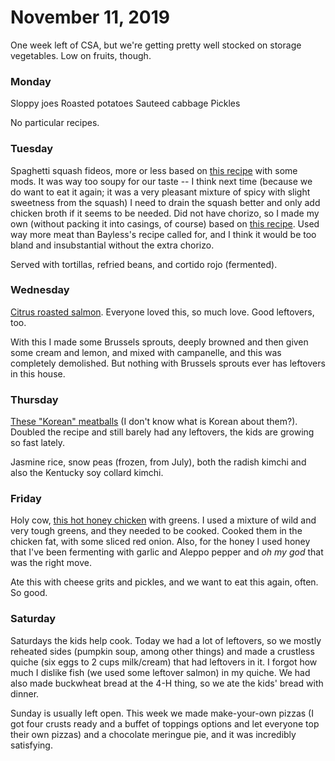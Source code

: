 # November 11, 2019

One week left of CSA, but we're getting pretty well stocked on storage vegetables. Low on fruits, though.

### Monday

Sloppy joes
Roasted potatoes
Sauteed cabbage
Pickles

No particular recipes.

### Tuesday

Spaghetti squash fideos, more or less based on [this recipe](https://www.rickbayless.com/recipe/spaghetti-squash-fideos-with-chipotle-chorizo-crema-and-avocado/) with some mods. It was way too soupy for our taste -- I think next time (because we do want to eat it again; it was a very pleasant mixture of spicy with slight sweetness from the squash) I need to drain the squash better and only add chicken broth if it seems to be needed. Did not have chorizo, so I made my own (without packing it into casings, of course) based on [this recipe](https://honest-food.net/mexican-chorizo-recipe/). Used way more meat than Bayless's recipe called for, and I think it would be too bland and insubstantial without the extra chorizo.

Served with tortillas, refried beans, and cortido rojo (fermented).

### Wednesday

[Citrus roasted salmon](https://cooking.nytimes.com/recipes/1018972-slow-roasted-citrus-salmon-with-herb-salad?te=1&nl=cooking&emc=edit_fwd_20191108?campaign_id=90&instance_id=13730&segment_id=18647&user_id=5400fbc0a8cde6ae0879fc29a2997338&regi_id=9808337220191108). Everyone loved this, so much love. Good leftovers, too.

With this I made some Brussels sprouts, deeply browned and then given some cream and lemon, and mixed with campanelle, and this was completely demolished. But nothing with Brussels sprouts ever has leftovers in this house. 


### Thursday

[These "Korean" meatballs](https://cooking.nytimes.com/recipes/1019763-korean-barbecue-style-meatballs?te=1&nl=cooking&emc=edit_fwd_20191101?campaign_id=90&instance_id=13543&segment_id=18443&user_id=5400fbc0a8cde6ae0879fc29a2997338&regi_id=9808337220191101) (I don't know what is Korean about them?). Doubled the recipe and still barely had any leftovers, the kids are growing so fast lately.

Jasmine rice, snow peas (frozen, from July), both the radish kimchi and also the Kentucky soy collard kimchi.

### Friday

Holy cow, [this hot honey chicken](https://cooking.nytimes.com/recipes/1019790-skillet-hot-honey-chicken-with-hearty-greens?te=1&nl=cooking&emc=edit_fwd_20190927?campaign_id=90&instance_id=12693&segment_id=17405&user_id=5400fbc0a8cde6ae0879fc29a2997338&regi_id=9808337220190927) with greens. I used a mixture of wild and very tough greens, and they needed to be cooked. Cooked them in the chicken fat, with some sliced red onion. Also, for the honey I used honey that I've been fermenting with garlic and Aleppo pepper and *oh my god* that was the right move.

Ate this with cheese grits and pickles, and we want to eat this again, often. So good.

### Saturday

Saturdays the kids help cook. Today we had a lot of leftovers, so we mostly reheated sides (pumpkin soup, among other things) and made a crustless quiche (six eggs to 2 cups milk/cream) that had leftovers in it. I forgot how much I dislike fish (we used some leftover salmon) in my quiche. We had also made buckwheat bread at the 4-H thing, so we ate the kids' bread with dinner.

Sunday is usually left open. This week we made make-your-own pizzas (I got four crusts ready and a buffet of toppings options and let everyone top their own pizzas) and a chocolate meringue pie, and it was incredibly satisfying.

